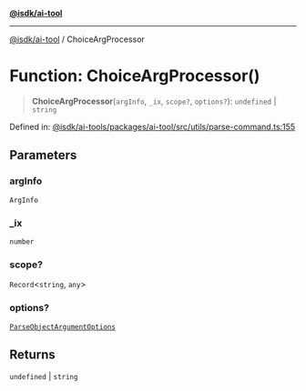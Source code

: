 [**@isdk/ai-tool**](../README.md)

***

[@isdk/ai-tool](../globals.md) / ChoiceArgProcessor

# Function: ChoiceArgProcessor()

> **ChoiceArgProcessor**(`argInfo`, `_ix`, `scope?`, `options?`): `undefined` \| `string`

Defined in: [@isdk/ai-tools/packages/ai-tool/src/utils/parse-command.ts:155](https://github.com/isdk/ai-tool.js/blob/fb1809b53cc75a30928176c26910792b6b8a96e1/src/utils/parse-command.ts#L155)

## Parameters

### argInfo

`ArgInfo`

### \_ix

`number`

### scope?

`Record`\<`string`, `any`\>

### options?

[`ParseObjectArgumentOptions`](../interfaces/ParseObjectArgumentOptions.md)

## Returns

`undefined` \| `string`
